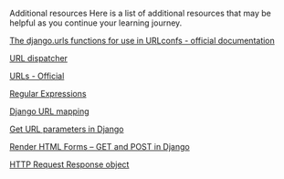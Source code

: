Additional resources
Here is a list of additional resources that may be helpful as you continue your learning journey.

[The django.urls functions for use in URLconfs - official documentation](https://docs.djangoproject.com/en/4.1/ref/urls/)

[URL dispatcher](https://docs.djangoproject.com/en/4.1/topics/http/urls/#url-dispatcher)

[URLs - Official](https://docs.djangoproject.com/en/4.1/topics/http/urls/#how-django-processes-a-request)

[Regular Expressions](https://docs.djangoproject.com/en/4.1/topics/http/urls/#using-regular-expressions)

[Django URL mapping](https://docs.djangoproject.com/en/4.1/topics/http/views/#mapping-urls-to-views)

[Get URL parameters in Django](https://docs.djangoproject.com/en/4.1/topics/http/urls/#how-django-processes-a-request)

[Render HTML Forms – GET and POST in Django](https://docs.djangoproject.com/en/4.1/topics/forms/)

[HTTP Request Response object](https://docs.djangoproject.com/en/4.1/ref/request-response/)

